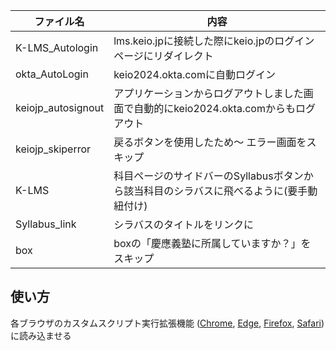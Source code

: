 | ファイル名       | 内容                                                                                     |
| ---------------- | ---------------------------------------------------------------------------------------- |
| K-LMS_Autologin  | lms.keio.jpに接続した際にkeio.jpのログインページにリダイレクト                           |
| okta_AutoLogin | keio2024.okta.comに自動ログイン                                                                    |
| keiojp_autosignout | アプリケーションからログアウトしました画面で自動的にkeio2024.okta.comからもログアウト |
| keiojp_skiperror | 戻るボタンを使用したため～ エラー画面をスキップ |
| K-LMS            | 科目ページのサイドバーのSyllabusボタンから該当科目のシラバスに飛べるように(要手動紐付け) |
| Syllabus_link    | シラバスのタイトルをリンクに                                                             |
| box              | boxの「慶應義塾に所属していますか？」をスキップ                                          |

## 使い方
各ブラウザのカスタムスクリプト実行拡張機能 ([Chrome](https://chrome.google.com/webstore/detail/tampermonkey/dhdgffkkebhmkfjojejmpbldmpobfkfo?hl=ja), [Edge](https://microsoftedge.microsoft.com/addons/detail/tampermonkey/iikmkjmpaadaobahmlepeloendndfphd?hl=ja-JP), [Firefox](https://addons.mozilla.org/ja/firefox/addon/tampermonkey/), [Safari](https://apps.apple.com/jp/app/userscripts/id1463298887)) に読み込ませる
